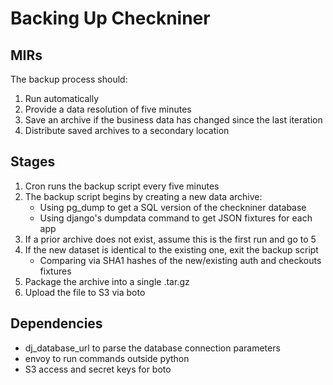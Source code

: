 Backing Up Checkniner
=====================

MIRs
----

The backup process should:

1. Run automatically
2. Provide a data resolution of five minutes
3. Save an archive if the business data has changed since the last iteration
4. Distribute saved archives to a secondary location

Stages
------

1. Cron runs the backup script every five minutes
2. The backup script begins by creating a new data archive:
    + Using pg\_dump to get a SQL version of the checkniner database
    + Using django's dumpdata command to get JSON fixtures for each app
3. If a prior archive does not exist, assume this is the first run and go to 5
4. If the new dataset is identical to the existing one, exit the backup script
    + Comparing via SHA1 hashes of the new/existing auth and checkouts fixtures
5. Package the archive into a single .tar.gz
6. Upload the file to S3 via boto

Dependencies
------------

+ dj\_database\_url to parse the database connection parameters
+ envoy to run commands outside python
+ S3 access and secret keys for boto
